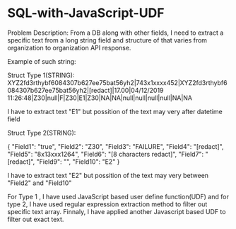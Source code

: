 # SQL-with-JavaScript-UDF
Problem Description: From a DB along with other fields, I need to extract a specific text from a long string field and structure of that varies from organization to organization API response.

Example of such string:

Struct Type 1(STRING): 
XYZ2fd3rthybf6084307b627ee75bat56yh2|743x1xxxx452|XYZ2fd3rthybf6084307b627ee75bat56yh2|[redact]|17.00|04/12/2019 11:26:48|Z30|null|F|Z30|E1|Z30|NA|NA|null|null|null|null|NA|NA

I have to extract text "E1" but possition of the text may very  after datetime field

Struct Type 2(STRING): 

{
  "Field1": "true",
  "Field2": "Z30",
  "Field3": "FAILURE",
  "Field4": "[redact]",
  "Field5": "8x13xxx1264",
  "Field6": "[8 characters redact]",
  "Field7": "[redact]",
  "Field9": "",
  "Field10": "E2"
}

I have to extract text "E2" but possition of the text may very  between "Field2" and "Field10"

For Type 1 , I have used JavaScript based user define function(UDF)  and for type 2, I have used regular expression extraction method to filter out specific text array. Finnaly, I have applied another Javascript based UDF to filter out exact text.
